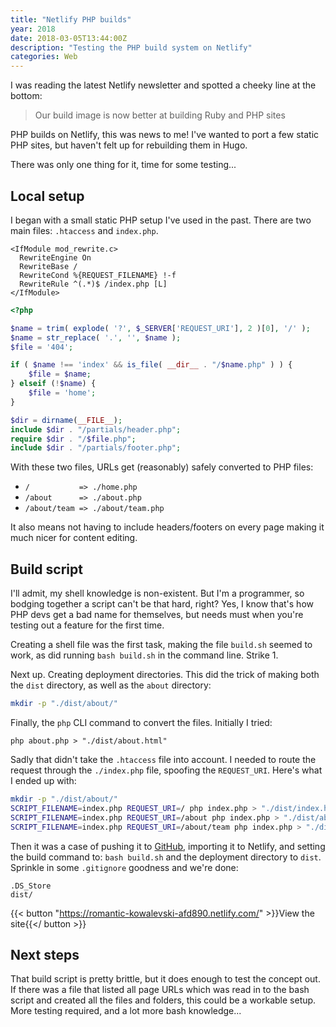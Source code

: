 ```yaml
---
title: "Netlify PHP builds"
year: 2018
date: 2018-03-05T13:44:00Z
description: "Testing the PHP build system on Netlify"
categories: Web
---
```


I was reading the latest Netlify newsletter and spotted a cheeky line at the bottom:

> Our build image is now better at building Ruby and PHP sites

PHP builds on Netlify, this was news to me! I've wanted to port a few static PHP sites, but haven't felt up for rebuilding them in Hugo.

There was only one thing for it, time for some testing...

## Local setup

I began with a small static PHP setup I've used in the past. There are two main files: `.htaccess` and `index.php`.

```apacheconf
<IfModule mod_rewrite.c>
  RewriteEngine On
  RewriteBase /
  RewriteCond %{REQUEST_FILENAME} !-f
  RewriteRule ^(.*)$ /index.php [L]
</IfModule>
```

```php
<?php

$name = trim( explode( '?', $_SERVER['REQUEST_URI'], 2 )[0], '/' );
$name = str_replace( '.', '', $name );
$file = '404';

if ( $name !== 'index' && is_file( __dir__ . "/$name.php" ) ) {
	$file = $name;
} elseif (!$name) {
	$file = 'home';
}

$dir = dirname(__FILE__);
include $dir . "/partials/header.php";
require $dir . "/$file.php";
include $dir . "/partials/footer.php";
```

With these two files, URLs get (reasonably) safely converted to PHP files:

- `/           => ./home.php`
- `/about      => ./about.php`
- `/about/team => ./about/team.php`

It also means not having to include headers/footers on every page making it much nicer for content editing.

## Build script

I'll admit, my shell knowledge is non-existent. But I'm a programmer, so bodging together a script can't be that hard, right? Yes, I know that's how PHP devs get a bad name for themselves, but needs must when you're testing out a feature for the first time.

Creating a shell file was the first task, making the file `build.sh` seemed to work, as did running `bash build.sh` in the command line. Strike 1.

Next up. Creating deployment directories. This did the trick of making both the `dist` directory, as well as the `about` directory:

```bash
mkdir -p "./dist/about/"
```

Finally, the `php` CLI command to convert the files. Initially I tried:

```
php about.php > "./dist/about.html"
```

Sadly that didn't take the `.htaccess` file into account. I needed to route the request through the `./index.php` file, spoofing the `REQUEST_URI`. Here's what I ended up with:

```bash
mkdir -p "./dist/about/"
SCRIPT_FILENAME=index.php REQUEST_URI=/ php index.php > "./dist/index.html"
SCRIPT_FILENAME=index.php REQUEST_URI=/about php index.php > "./dist/about/index.html"
SCRIPT_FILENAME=index.php REQUEST_URI=/about/team php index.php > "./dist/about/team.html"
```

Then it was a case of pushing it to [GitHub](https://github.com/trys/phpbuild), importing it to Netlify, and setting the build command to: `bash build.sh` and the deployment directory to `dist`. Sprinkle in some `.gitignore` goodness and we're done:

```
.DS_Store
dist/
```

{{< button "https://romantic-kowalevski-afd890.netlify.com/" >}}View the site{{</ button >}}

## Next steps

That build script is pretty brittle, but it does enough to test the concept out. If there was a file that listed all page URLs which was read in to the bash script and created all the files and folders, this could be a workable setup. More testing required, and a lot more bash knowledge...
